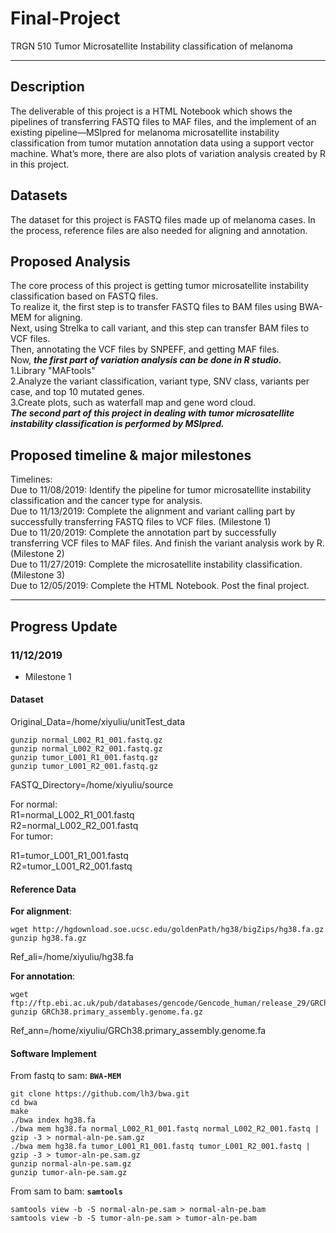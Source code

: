 # Final-Project
TRGN 510
Tumor Microsatellite Instability classification of melanoma
***
## Description  
The deliverable of this project is a HTML Notebook which shows the pipelines of transferring FASTQ files to MAF files, and the implement of an existing pipeline—MSIpred for melanoma microsatellite instability classification from tumor mutation annotation data using a support vector machine. What’s more, there are also plots of variation analysis created by R in this project.  
## Datasets  
The dataset for this project is FASTQ files made up of melanoma cases. In the process, reference files are also needed for aligning and annotation.
## Proposed Analysis  
The core process of this project is getting tumor microsatellite instability classification based on FASTQ files.  
To realize it, the first step is to transfer FASTQ files to BAM files using BWA-MEM for aligning.  
Next, using Strelka to call variant, and this step can transfer BAM files to VCF files.  
Then, annotating the VCF files by SNPEFF, and getting MAF files.  
Now, ***the first part of variation analysis can be done in R studio.***  
        1.Library "MAFtools"  
        2.Analyze the variant classification, variant type, SNV class, variants per case, and top 10 mutated genes.  
        3.Create plots, such as waterfall map and gene word cloud.  
***The second part of this project in dealing with tumor microsatellite instability classification is performed by MSIpred.***   
  
## Proposed timeline & major milestones  
Timelines:   
Due to 11/08/2019: Identify the pipeline for tumor microsatellite instability classification and the cancer type for analysis.   
Due to 11/13/2019: Complete the alignment and variant calling part by successfully transferring FASTQ files to VCF files. (Milestone 1)   
Due to 11/20/2019: Complete the annotation part by successfully transferring VCF files to MAF files. And finish the variant analysis work by R. (Milestone 2)   
Due to 11/27/2019: Complete the microsatellite instability classification. (Milestone 3)   
Due to 12/05/2019: Complete the HTML Notebook. Post the final project.   
***
## Progress Update   
### 11/12/2019   
* Milestone 1   
#### Dataset   
Original_Data=/home/xiyuliu/unitTest_data   
```
gunzip normal_L002_R1_001.fastq.gz
gunzip normal_L002_R2_001.fastq.gz
gunzip tumor_L001_R1_001.fastq.gz
gunzip tumor_L001_R2_001.fastq.gz
```
FASTQ_Directory=/home/xiyuliu/source   
   
For normal:   
R1=normal_L002_R1_001.fastq   
R2=normal_L002_R2_001.fastq   
For tumor:   
   
R1=tumor_L001_R1_001.fastq   
R2=tumor_L001_R2_001.fastq  
   
#### Reference Data   
**For alignment**:   
```
wget http://hgdownload.soe.ucsc.edu/goldenPath/hg38/bigZips/hg38.fa.gz   
gunzip hg38.fa.gz  
```
Ref_ali=/home/xiyuliu/hg38.fa   
   
**For annotation**:   
```
wget ftp://ftp.ebi.ac.uk/pub/databases/gencode/Gencode_human/release_29/GRCh38.primary_assembly.genome.fa.gz   
gunzip GRCh38.primary_assembly.genome.fa.gz   
```
Ref_ann=/home/xiyuliu/GRCh38.primary_assembly.genome.fa   
   
#### Software Implement   
From fastq to sam:  **`BWA-MEM`**   
```
git clone https://github.com/lh3/bwa.git   
cd bwa  
make  
./bwa index hg38.fa  
./bwa mem hg38.fa normal_L002_R1_001.fastq normal_L002_R2_001.fastq | gzip -3 > normal-aln-pe.sam.gz   
./bwa mem hg38.fa tumor_L001_R1_001.fastq tumor_L001_R2_001.fastq | gzip -3 > tumor-aln-pe.sam.gz   
gunzip normal-aln-pe.sam.gz   
gunzip tumor-aln-pe.sam.gz   
```
From sam to bam: **`samtools`**   
```
samtools view -b -S normal-aln-pe.sam > normal-aln-pe.bam   
samtools view -b -S tumor-aln-pe.sam > tumor-aln-pe.bam   
```
